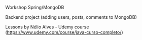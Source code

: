 Workshop Spring/MongoDB

Backend project (adding users, posts, comments to MongoDB)

Lessons by Nélio Alves - Udemy course (https://www.udemy.com/course/java-curso-completo/)
